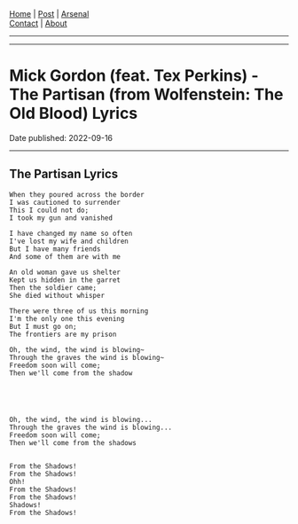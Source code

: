 <nav>
<a href="../INDEX.html">Home</a>
|
<a href="../POST.html">Post</a>
|
<a href="../ARSENAL.html">Arsenal</a>
<nav class="div-right">
<a href="../CONTACT.html">Contact</a>
|
<a href="../ABOUT.html">About</a>
</nav>
</nav>
</header>
<hr><hr>
<main>
<!-- Your Content Start After This Line -->


# Mick Gordon (feat. Tex Perkins) - The Partisan (from Wolfenstein: The Old Blood) Lyrics

Date published: 2022-09-16

---

## The Partisan Lyrics

```
When they poured across the border
I was cautioned to surrender
This I could not do;
I took my gun and vanished

I have changed my name so often
I've lost my wife and children
But I have many friends
And some of them are with me

An old woman gave us shelter
Kept us hidden in the garret
Then the soldier came;
She died without whisper

There were three of us this morning
I'm the only one this evening
But I must go on;
The frontiers are my prison

Oh, the wind, the wind is blowing~
Through the graves the wind is blowing~
Freedom soon will come;
Then we'll come from the shadow





Oh, the wind, the wind is blowing...
Through the graves the wind is blowing...
Freedom soon will come;
Then we'll come from the shadows


From the Shadows!
From the Shadows!
Ohh!
From the Shadows!
From the Shadows!
Shadows!
From the Shadows!

```
